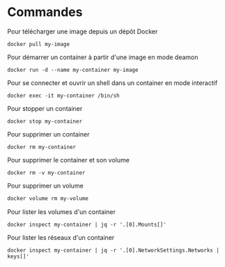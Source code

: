 # Commandes

Pour télécharger une image depuis un dépôt Docker

```shell
docker pull my-image
```

Pour démarrer un container à partir d'une image en mode deamon

```shell
docker run -d --name my-container my-image
```

Pour se connecter et ouvrir un shell dans un container en mode interactif

```shell
docker exec -it my-container /bin/sh
```

Pour stopper un container

```shell
docker stop my-container
```

Pour supprimer un container

```shell
docker rm my-container
```

Pour supprimer le container et son volume

```shell
docker rm -v my-container
```

Pour supprimer un volume

```bash
docker volume rm my-volume
```

Pour lister les volumes d'un container

```shell
docker inspect my-container | jq -r '.[0].Mounts[]'
```

Pour lister les réseaux d'un container

```shell
docker inspect my-container | jq -r '.[0].NetworkSettings.Networks | keys[]'
```
